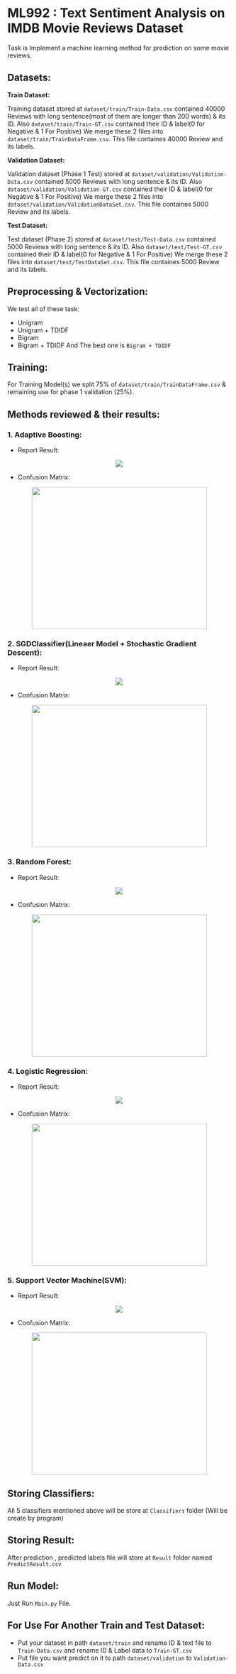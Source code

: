 # ML992 : Text Sentiment Analysis on IMDB Movie Reviews Dataset

Task is Implement a machine learning method for prediction on some movie reviews.

## Datasets:

**Train Dataset:**

Training dataset stored at `dataset/train/Train-Data.csv` contained 40000 Reviews with long sentence(most of them are longer than 200 words) & its ID.
Also `dataset/train/Train-GT.csv` contained their ID & label(0 for Negative & 1 For Positive)
We merge these 2 files into `dataset/train/TrainDataFrame.csv`. This file containes 40000 Review and its labels.

**Validation Dataset:**

Validation dataset (Phase 1 Test) stored at `dataset/validation/Validation-Data.csv` contained 5000 Reviews with long sentence & its ID.
Also `dataset/validation/Validation-GT.csv` contained their ID & label(0 for Negative & 1 For Positive)
We merge these 2 files into `dataset/validation/ValidationDataSet.csv`. This file containes 5000 Review and its labels.

**Test Dataset:**

Test dataset (Phase 2) stored at `dataset/test/Test-Data.csv` contained 5000 Reviews with long sentence & its ID.
Also `dataset/test/Test-GT.csv` contained their ID & label(0 for Negative & 1 For Positive)
We merge these 2 files into `dataset/test/TestDataSet.csv`. This file containes 5000 Review and its labels.

## Preprocessing & Vectorization:
   We test all of these task:
   - Unigram
   - Unigram + TDIDF
   - Bigram
   - Bigram + TDIDF
   And The best one is `Bigram + TDIDF`

## Training:
   For Training Model(s) we split 75% of `dataset/train/TrainDataFrame.csv` & remaining use for phase 1 validation (25%). 

## Methods reviewed & their results:
### 1. Adaptive Boosting:

   - Report Result:
   
   <p align = "center">
   <img src = "https://github.com/pooya-dani76/ML-Project992/blob/main/Reports/AdaBoosting.PNG">
   </p>
   
   - Confusion Matrix:

   <p align = "center">
   <img src="https://github.com/pooya-dani76/ML-Project992/blob/main/Confiusion%20Matrix/AdaBoost-Val.png" width = "395"  height = "320">
   </p>
   
### 2. SGDClassifier(Lineaer Model + Stochastic Gradient Descent):

   - Report Result:
   
   <p align = "center">
   <img src = "https://github.com/pooya-dani76/ML-Project992/blob/main/Reports/SGD.PNG">
   </p>
   
   - Confusion Matrix:
 
   <p align = "center">
   <img src="https://github.com/pooya-dani76/ML-Project992/blob/main/Confiusion%20Matrix/SGD-Val.png" width = "395"  height = "320">
   </p>   

### 3. Random Forest:

   - Report Result:
   
   <p align = "center">
   <img src = "https://github.com/pooya-dani76/ML-Project992/blob/main/Reports/RF.PNG">
   </p>
   
   - Confusion Matrix:
 
   <p align = "center">
   <img src="https://github.com/pooya-dani76/ML-Project992/blob/main/Confiusion%20Matrix/RandFrst - val.png" width = "395"  height = "320">
   </p> 
   
### 4. Logistic Regression:

   - Report Result:
   
   <p align = "center">
   <img src = "https://github.com/pooya-dani76/ML-Project992/blob/main/Reports/LR.PNG">
   </p>
   
   - Confusion Matrix:
 
   <p align = "center">
   <img src="https://github.com/pooya-dani76/ML-Project992/blob/main/Confiusion%20Matrix/LR-Val.png" width = "395"  height = "320">
   </p>   
   
### 5. Support Vector Machine(SVM):

   - Report Result:
   
   <p align = "center">
   <img src = "https://github.com/pooya-dani76/ML-Project992/blob/main/Reports/SVM.PNG">
   </p>
   
   - Confusion Matrix:
 
   <p align = "center">
   <img src="https://github.com/pooya-dani76/ML-Project992/blob/main/Confiusion%20Matrix/SVM - val.png" width = "395"  height = "320">
   </p>      
   
## Storing Classifiers:
All 5 classifiers mentioned above will be store at `Classifiers` folder (Will be create by program)

## Storing Result:
   After prediction , predicted labels file will store at `Result` folder named  `PredictResult.csv`

## Run Model:
   Just Run `Main.py` File.

## For Use For Another Train and Test Dataset:

  - Put your dataset in path `dataset/train` and rename ID & text file to `Train-Data.csv` and rename ID & Label data to `Train-GT.csv`
  - Put file you want predict on it to path `dataset/validation` to `Validation-Data.csv`


